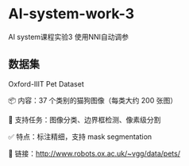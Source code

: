 # AI-system-work-3

AI system课程实验3 使用NNI自动调参

## 数据集

Oxford-IIIT Pet Dataset

📦 内容：37 个类别的猫狗图像（每类大约 200 张图）

🧠 支持任务：图像分类、边界框检测、像素级分割

✅ 特点：标注精细，支持 mask segmentation

📎 链接：http://www.robots.ox.ac.uk/~vgg/data/pets/



